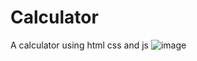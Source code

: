 # Calculator
A calculator using html css and js 
![image](https://github.com/KshitijShresth29/Calculator-/assets/145615126/4c00f89a-de67-440f-8fd5-584efb19534d)
